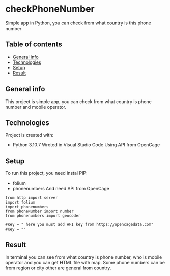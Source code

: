 # checkPhoneNumber
Simple app in Python, you can check from what country is this phone number

## Table of contents
* [General info](#general-info)
* [Technologies](#technologies)
* [Setup](#setup)
* [Result](#result)

## General info
This project is simple app, you can check from what country is phone number and mobile operator. 
	
## Technologies
Project is created with:
* Python 3.10.7
Wroted in Visual Studio Code
Using API from OpenCage
	
## Setup
To run this project, you need instal PIP:
* folium
* phonenumbers
And need API from OpenCage

```
from http import server
import folium
import phonenumbers
from phoneNumber import number
from phonenumbers import geocoder

#Key = " here you must add API key from https://opencagedata.com" 
#Key = ""
```

## Result
In terminal you can see from what country is phone number, who is mobile operator and you can get HTML file with map. Some phone numbers can be from region or city other are general from country. 